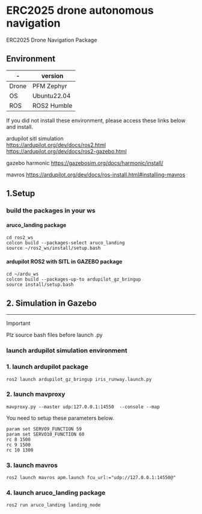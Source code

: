 # ERC2025 drone autonomous navigation
ERC2025 Drone Navigation Package

## Environment

| - | version |
|------|------------|
| Drone | PFM Zephyr |
| OS  | Ubuntu22.04 |
| ROS | ROS2 Humble |

If you did not install these environment, please access these links below and install. 

ardupilot sitl simulation \
https://ardupilot.org/dev/docs/ros2.html 
https://ardupilot.org/dev/docs/ros2-gazebo.html 

gazebo harmonic 
https://gazebosim.org/docs/harmonic/install/ 

mavros
https://ardupilot.org/dev/docs/ros-install.html#installing-mavros 

## 1.Setup
### build the packages in your ws
#### aruco_landing package
```
cd ros2_ws
colcon build --packages-select aruco_landing
source ~/ros2_ws/install/setup.bash
```
#### ardupilot ROS2 with SITL in GAZEBO package
```
cd ~/ardu_ws
colcon build --packages-up-to ardupilot_gz_bringup
source install/setup.bash
```

## 2. Simulation in Gazebo
---
> [!IMPORTANT]
> Plz source bash files before launch .py

### launch ardupilot simulation environment

### 1. launch ardupilot package
```
ros2 launch ardupilot_gz_bringup iris_runway.launch.py
```
### 2. launch mavproxy
```
mavproxy.py --master udp:127.0.0.1:14550  --console --map
```
You need to setup these parameters below.
```
param set SERVO9_FUNCTION 59
param set SERVO10_FUNCTION 60
rc 8 1500
rc 9 1500
rc 10 1300
```

### 3. launch mavros
```
ros2 launch mavros apm.launch fcu_url:="udp://127.0.0.1:14550@"
```

### 4. launch aruco_landing package
```
ros2 run aruco_landing landing_node
```
